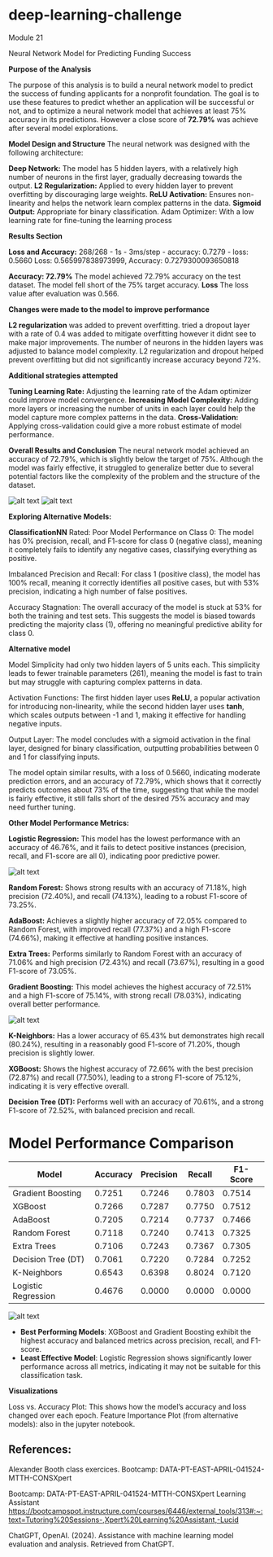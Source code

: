# deep-learning-challenge
Module 21

Neural Network Model for Predicting Funding Success

**Purpose of the Analysis**

The purpose of this analysis is to build a neural network model to predict the success of funding applicants for a nonprofit foundation. The goal is to use these features to predict whether an application will be successful or not, and to optimize a neural network model that achieves at least 75% accuracy in its predictions. However a close score of **72.79%** was achieve after several model explorations.


**Model Design and Structure**
The neural network was designed with the following architecture:

**Deep Network:** The model has 5 hidden layers, with a relatively high number of neurons in the first layer, gradually decreasing towards the output.
**L2 Regularization:** Applied to every hidden layer to prevent overfitting by discouraging large weights.
**ReLU Activation:** Ensures non-linearity and helps the network learn complex patterns in the data.
**Sigmoid Output:** Appropriate for binary classification.
Adam Optimizer: With a low learning rate for fine-tuning the learning process

**Results Section**

**Loss and Accuracy:**
268/268 - 1s - 3ms/step - accuracy: 0.7279 - loss: 0.5660
Loss: 0.565997838973999, Accuracy: 0.7279300093650818

**Accuracy: 72.79%**
The model achieved 72.79% accuracy on the test dataset. The model fell short of the 75% target accuracy.
**Loss**
The loss value after evaluation was 0.566.

**Changes were made to the model to improve performance**

**L2 regularization** was added to prevent overfitting.
tried a dropout layer with a rate of 0.4 was added to mitigate overfitting however it didnt see to make major improvements.
The number of neurons in the hidden layers was adjusted to balance model complexity.
L2 regularization and dropout helped prevent overfitting but did not significantly increase accuracy beyond 72%.

**Additional strategies attempted** 

**Tuning Learning Rate:** Adjusting the learning rate of the Adam optimizer could improve model convergence.
**Increasing Model Complexity:** Adding more layers or increasing the number of units in each layer could help the model capture more complex patterns in the data.
**Cross-Validation:** Applying cross-validation could give a more robust estimate of model performance.

**Overall Results and Conclusion**
The neural network model achieved an accuracy of 72.79%, which is slightly below the target of 75%. Although the model was fairly effective, it struggled to generalize better due to several potential factors like the complexity of the problem and the structure of the dataset.

![alt text](Model_Accuracy.png)
![alt text](Model_Lost.png)

**Exploring Alternative Models:**

**ClassificationNN** 
Rated: Poor Model Performance on Class 0: The model has 0% precision, recall, and F1-score for class 0 (negative class), meaning it completely fails to identify any negative cases, classifying everything as positive.

Imbalanced Precision and Recall: For class 1 (positive class), the model has 100% recall, meaning it correctly identifies all positive cases, but with 53% precision, indicating a high number of false positives.

Accuracy Stagnation: The overall accuracy of the model is stuck at 53% for both the training and test sets. This suggests the model is biased towards predicting the majority class (1), offering no meaningful predictive ability for class 0.

**Alternative model**

Model Simplicity had only two hidden layers of 5 units each. This simplicity leads to fewer trainable parameters (261), meaning the model is fast to train but may struggle with capturing complex patterns in data.

Activation Functions: The first hidden layer uses **ReLU**, a popular activation for introducing non-linearity, while the second hidden layer uses **tanh**, which scales outputs between -1 and 1, making it effective for handling negative inputs.

Output Layer: The model concludes with a sigmoid activation in the final layer, designed for binary classification, outputting probabilities between 0 and 1 for classifying inputs.

The model optain similar results, with a loss of 0.5660, indicating moderate prediction errors, and an accuracy of 72.79%, which shows that it correctly predicts outcomes about 73% of the time, suggesting that while the model is fairly effective, it still falls short of the desired 75% accuracy and may need further tuning.

**Other Model Performance Metrics:**

**Logistic Regression:** This model has the lowest performance with an accuracy of 46.76%, and it fails to detect positive instances (precision, recall, and F1-score are all 0), indicating poor predictive power.

![alt text](LogisticRegression.png)


**Random Forest:** Shows strong results with an accuracy of 71.18%, high precision (72.40%), and recall (74.13%), leading to a robust F1-score of 73.25%.

**AdaBoost:** Achieves a slightly higher accuracy of 72.05% compared to Random Forest, with improved recall (77.37%) and a high F1-score (74.66%), making it effective at handling positive instances.

**Extra Trees:** Performs similarly to Random Forest with an accuracy of 71.06% and high precision (72.43%) and recall (73.67%), resulting in a good F1-score of 73.05%.

**Gradient Boosting:** This model achieves the highest accuracy of 72.51% and a high F1-score of 75.14%, with strong recall (78.03%), indicating overall better performance.

![alt text](GradientBoostingClassifier_Best.png)

**K-Neighbors:** Has a lower accuracy of 65.43% but demonstrates high recall (80.24%), resulting in a reasonably good F1-score of 71.20%, though precision is slightly lower.

**XGBoost:** Shows the highest accuracy of 72.66% with the best precision (72.87%) and recall (77.50%), leading to a strong F1-score of 75.12%, indicating it is very effective overall.

**Decision Tree (DT):** Performs well with an accuracy of 70.61%, and a strong F1-score of 72.52%, with balanced precision and recall.


# Model Performance Comparison

| Model              | Accuracy | Precision | Recall | F1-Score |
|--------------------|----------|-----------|--------|----------|
| Gradient Boosting  | 0.7251   | 0.7246    | 0.7803 | 0.7514   |
| XGBoost            | 0.7266   | 0.7287    | 0.7750 | 0.7512   |
| AdaBoost           | 0.7205   | 0.7214    | 0.7737 | 0.7466   |
| Random Forest      | 0.7118   | 0.7240    | 0.7413 | 0.7325   |
| Extra Trees        | 0.7106   | 0.7243    | 0.7367 | 0.7305   |
| Decision Tree (DT) | 0.7061   | 0.7220    | 0.7284 | 0.7252   |
| K-Neighbors        | 0.6543   | 0.6398    | 0.8024 | 0.7120   |
| Logistic Regression| 0.4676   | 0.0000    | 0.0000 | 0.0000   |

![alt text](Model_Evaluation_Comparisson.png)


- **Best Performing Models**: XGBoost and Gradient Boosting exhibit the highest accuracy and balanced metrics across precision, recall, and F1-score.
- **Least Effective Model**: Logistic Regression shows significantly lower performance across all metrics, indicating it may not be suitable for this classification task.

**Visualizations**

Loss vs. Accuracy Plot: This shows how the model’s accuracy and loss changed over each epoch.
Feature Importance Plot (from alternative models): also in the jupyter notebook.

## References: 

Alexander Booth class exercices. Bootcamp: DATA-PT-EAST-APRIL-041524-MTTH-CONSXpert

Bootcamp: DATA-PT-EAST-APRIL-041524-MTTH-CONSXpert Learning Assistant https://bootcampspot.instructure.com/courses/6446/external_tools/313#:~:text=Tutoring%20Sessions-,Xpert%20Learning%20Assistant,-Lucid 

ChatGPT, OpenAI. (2024). Assistance with machine learning model evaluation and analysis. Retrieved from ChatGPT. 
